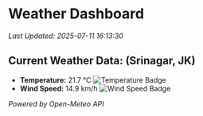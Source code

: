 
# Weather Dashboard

_Last Updated: 2025-07-11 16:13:30_

## Current Weather Data: (Srinagar, JK)
- **Temperature:** 21.7 °C ![Temperature Badge](https://img.shields.io/badge/Temperature-Medium%20Temp-green)
- **Wind Speed:** 14.9 km/h ![Wind Speed Badge](https://img.shields.io/badge/Wind%20Speed-Light%20Wind-blue)

*Powered by Open-Meteo API*

